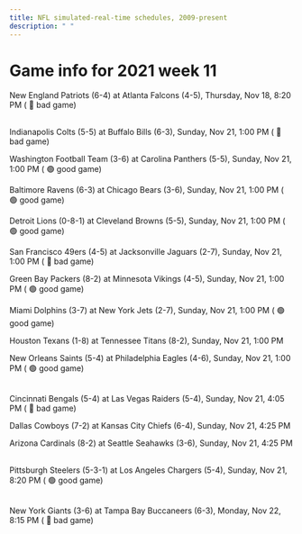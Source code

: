 ```yaml
---
title: NFL simulated-real-time schedules, 2009-present
description: " "
---
```


# Game info for 2021 week 11

New England Patriots (6-4) at Atlanta Falcons (4-5), Thursday, Nov 18, 8:20 PM (	:red_circle: bad game)

<br/>Indianapolis Colts (5-5) at Buffalo Bills (6-3), Sunday, Nov 21, 1:00 PM (	:red_circle: bad game)

Washington Football Team (3-6) at Carolina Panthers (5-5), Sunday, Nov 21, 1:00 PM (	:green_circle: good game)

Baltimore Ravens (6-3) at Chicago Bears (3-6), Sunday, Nov 21, 1:00 PM (	:green_circle: good game)

Detroit Lions (0-8-1) at Cleveland Browns (5-5), Sunday, Nov 21, 1:00 PM (	:green_circle: good game)

San Francisco 49ers (4-5) at Jacksonville Jaguars (2-7), Sunday, Nov 21, 1:00 PM (	:red_circle: bad game)

Green Bay Packers (8-2) at Minnesota Vikings (4-5), Sunday, Nov 21, 1:00 PM (	:green_circle: good game)

Miami Dolphins (3-7) at New York Jets (2-7), Sunday, Nov 21, 1:00 PM (	:green_circle: good game)

Houston Texans (1-8) at Tennessee Titans (8-2), Sunday, Nov 21, 1:00 PM

New Orleans Saints (5-4) at Philadelphia Eagles (4-6), Sunday, Nov 21, 1:00 PM (	:green_circle: good game)

<br/>Cincinnati Bengals (5-4) at Las Vegas Raiders (5-4), Sunday, Nov 21, 4:05 PM (	:red_circle: bad game)

Dallas Cowboys (7-2) at Kansas City Chiefs (6-4), Sunday, Nov 21, 4:25 PM

Arizona Cardinals (8-2) at Seattle Seahawks (3-6), Sunday, Nov 21, 4:25 PM

<br/>Pittsburgh Steelers (5-3-1) at Los Angeles Chargers (5-4), Sunday, Nov 21, 8:20 PM (	:green_circle: good game)

<br/>New York Giants (3-6) at Tampa Bay Buccaneers (6-3), Monday, Nov 22, 8:15 PM (	:red_circle: bad game)

